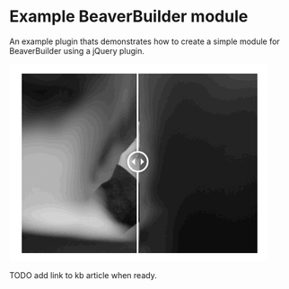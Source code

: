 # Example BeaverBuilder module

An example plugin thats demonstrates how to create a simple module for BeaverBuilder using a jQuery plugin.

![Module Demo](assets/module-demo.gif?raw=true)




TODO add link to kb article when ready.


